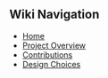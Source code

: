## Wiki Navigation
- [Home](./Home)
- [Project Overview](./Project-Overview)
- [Contributions](./Contributions)
- [Design Choices](./Design-Choices)

